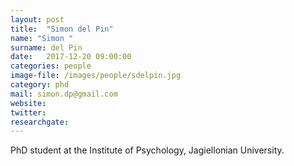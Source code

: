 ```yaml
---
layout: post
title:  "Simon del Pin"
name: "Simon "
surname: del Pin
date:   2017-12-20 09:00:00
categories: people
image-file: /images/people/sdelpin.jpg
category: phd
mail: simon.dp@gmail.com
website:
twitter:
researchgate:
---
```


PhD student at the Institute of Psychology, Jagiellonian University.
